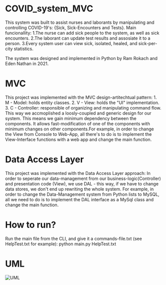 # COVID_system_MVC
This system was built to assist nurses and laborants by manipulating and controlling COVID-19's: {Sick, Sick-Encounters and Tests}.
Main funcionallity:
    1.The nurse can add sick people to the system, as well as sick encounters.
    2.The laborant can update test results and assosiate it to a person.
    3.Every system user can view sick, isolated, healed, and sick-per-city statistics.

The system was designed and implemented in Python by Ram Rokach and Eden Nathan in 2021.
# MVC
This project was implemented with the MVC design-artitechtual pattern:
    1. M - Model: holds entity classes.
    2. V - View: holds the "UI" implementation.
    3. C - Controller: responsible of organizing and manipulating command flow.
This way we accmoplished a loosly-coupled and generic design for our system. This means we gain minimum dependency between the components. It allows fast-modification of one of the components with minimum changes on other components.For example, in order to change the View from Console to Web-App, all there's to do is to implement the View-Interface functions with a web app and change the main function. 
# Data Access Layer
This project was implemented with the Data Access Layer approach:
In order to seperate our data-management from our business-logic(Controller) and presentation code (View), we use DAL - this way, if we have to change data stores, we don't end up rewriting the whole system. For example, in order to change the Data-Management system from Python lists to MySQL, all we need to do is to implement the DAL interface as a MySql class and change the main function.

# How to run?
Run the main file from the CLI, and give it a commands-file.txt (see HelpTest.txt for example): python main.py HelpTest.txt

# UML

![UML](https://github.com/dndn10/COVID_system_MVC/blob/main/githubUmlPic.png?raw=true)

